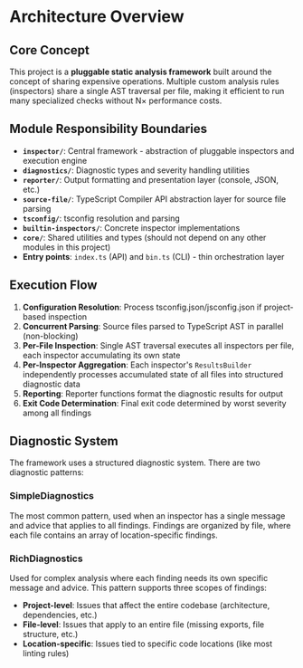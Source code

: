 # Architecture Overview

## Core Concept

This project is a **pluggable static analysis framework** built around the concept of sharing expensive operations.
Multiple custom analysis rules (inspectors) share a single AST traversal per file,
making it efficient to run many specialized checks without N× performance costs.

## Module Responsibility Boundaries

- **`inspector/`**: Central framework - abstraction of pluggable inspectors and execution engine
- **`diagnostics/`**: Diagnostic types and severity handling utilities
- **`reporter/`**: Output formatting and presentation layer (console, JSON, etc.)
- **`source-file/`**: TypeScript Compiler API abstraction layer for source file parsing
- **`tsconfig/`**: tsconfig resolution and parsing
- **`builtin-inspectors/`**: Concrete inspector implementations
- **`core/`**: Shared utilities and types (should not depend on any other modules in this project)
- **Entry points**: `index.ts` (API) and `bin.ts` (CLI) - thin orchestration layer

## Execution Flow

1. **Configuration Resolution**: Process tsconfig.json/jsconfig.json if project-based inspection
2. **Concurrent Parsing**: Source files parsed to TypeScript AST in parallel (non-blocking)
3. **Per-File Inspection**: Single AST traversal executes all inspectors per file, each inspector accumulating its own state
4. **Per-Inspector Aggregation**: Each inspector's `ResultsBuilder` independently processes accumulated state of all files into structured diagnostic data
5. **Reporting**: Reporter functions format the diagnostic results for output
6. **Exit Code Determination**: Final exit code determined by worst severity among all findings

## Diagnostic System

The framework uses a structured diagnostic system. There are two diagnostic patterns:

### SimpleDiagnostics

The most common pattern, used when an inspector has a single message and advice that applies to all findings.
Findings are organized by file, where each file contains an array of location-specific findings.

### RichDiagnostics

Used for complex analysis where each finding needs its own specific message and advice.
This pattern supports three scopes of findings:

- **Project-level**: Issues that affect the entire codebase (architecture, dependencies, etc.)
- **File-level**: Issues that apply to an entire file (missing exports, file structure, etc.)  
- **Location-specific**: Issues tied to specific code locations (like most linting rules)

